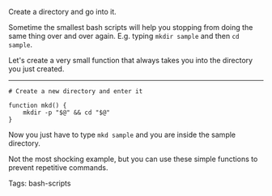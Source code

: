 Create a directory and go into it.

Sometime the smallest bash scripts will help you stopping from doing the same thing over and over again.
E.g. typing `mkdir sample` and then `cd sample`.

Let's create a very small function that always takes you into the directory you just created.

---

	# Create a new directory and enter it

	function mkd() {
   		mkdir -p "$@" && cd "$@"
	}

Now you just have to type `mkd sample` and you are inside the sample directory.

Not the most shocking example, but you can use these simple functions to prevent repetitive commands.


Tags: bash-scripts
